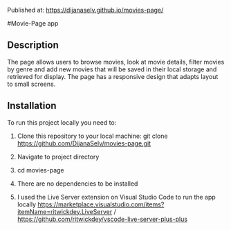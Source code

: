Published at:
https://dijanaselv.github.io/movies-page/


#Movie-Page app

## Description 
The page allows users to browse movies, look at movie details, filter movies by genre and add new movies that will be saved in their local storage and retrieved for display. 
The page has a responsive design that adapts layout to small screens. 

## Installation
To run this project locally you need to:

1. Clone this repository to your local machine:
   git clone https://github.com/DijanaSelv/movies-page.git

2. Navigate to project directory
3. cd movies-page

4. There are no dependencies to be installed

5. I used the Live Server extension on Visual Studio Code to run the app locally
   https://marketplace.visualstudio.com/items?itemName=ritwickdey.LiveServer / https://github.com/ritwickdey/vscode-live-server-plus-plus
